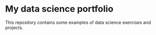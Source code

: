 # My data science portfolio

This repository contains some examples of data science exercises and projects.